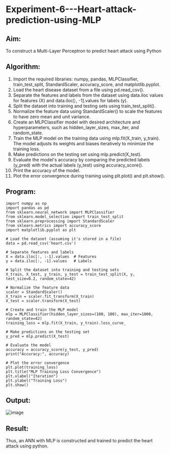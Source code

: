 # Experiment-6---Heart-attack-prediction-using-MLP

## Aim:
To construct a  Multi-Layer Perceptron to predict heart attack using Python

## Algorithm:

1. Import the required libraries: numpy, pandas, MLPClassifier, train_test_split, StandardScaler, accuracy_score, and matplotlib.pyplot.
2. Load the heart disease dataset from a file using pd.read_csv().
3. Separate the features and labels from the dataset using data.iloc values for features (X) and data.iloc[:, -1].values for labels (y).
4. Split the dataset into training and testing sets using train_test_split().
5. Normalize the feature data using StandardScaler() to scale the features to have zero mean and unit variance.
6. Create an MLPClassifier model with desired architecture and hyperparameters, such as hidden_layer_sizes, max_iter, and random_state.
7. Train the MLP model on the training data using mlp.fit(X_train, y_train). The model adjusts its weights and biases iteratively to minimize the training loss.
8. Make predictions on the testing set using mlp.predict(X_test).
9. Evaluate the model's accuracy by comparing the predicted labels (y_pred) with the actual labels (y_test) using accuracy_score().
10. Print the accuracy of the model.
11. Plot the error convergence during training using plt.plot() and plt.show().

## Program:
```
import numpy as np
import pandas as pd
from sklearn.neural_network import MLPClassifier
from sklearn.model_selection import train_test_split
from sklearn.preprocessing import StandardScaler
from sklearn.metrics import accuracy_score
import matplotlib.pyplot as plt

# Load the dataset (assuming it's stored in a file)
data = pd.read_csv('heart.csv')

# Separate features and labels
X = data.iloc[:, :-1].values  # Features
y = data.iloc[:, -1].values   # Labels

# Split the dataset into training and testing sets
X_train, X_test, y_train, y_test = train_test_split(X, y, test_size=0.2, random_state=42)

# Normalize the feature data
scaler = StandardScaler()
X_train = scaler.fit_transform(X_train)
X_test = scaler.transform(X_test)

# Create and train the MLP model
mlp = MLPClassifier(hidden_layer_sizes=(100, 100), max_iter=1000, random_state=42)
training_loss = mlp.fit(X_train, y_train).loss_curve_

# Make predictions on the testing set
y_pred = mlp.predict(X_test)

# Evaluate the model
accuracy = accuracy_score(y_test, y_pred)
print("Accuracy:", accuracy)

# Plot the error convergence
plt.plot(training_loss)
plt.title("MLP Training Loss Convergence")
plt.xlabel("Iteration")
plt.ylabel("Training Loss")
plt.show()
```
## Output:

![image](https://github.com/SarankumarJ/Experiment-6---Heart-attack-prediction-using-MLP/assets/94778101/83ebae9c-b9c4-4192-be70-5ce59f56f02a)

## Result:
Thus, an ANN with MLP is constructed and trained to predict the heart attack using python.
